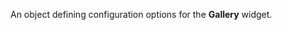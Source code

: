 
<!--shortDescription-->
An object defining configuration options for the **Gallery** widget.
<!--/shortDescription-->

<!--fullDescription-->

<!--/fullDescription-->